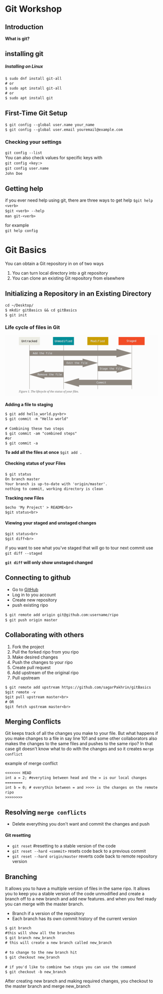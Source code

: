 # Git Workshop

## Introduction
**What is git?**


## installing git
##### Installing on Linux
```shell
$ sudo dnf install git-all
# or
$ sudo apt install git-all
# or
$ sudo apt install git
```

## First-Time Git Setup
```$ git config --list --show-origin
$ git config --global user.name your_name
$ git config --global user.email youremail@example.com
```


### Checking your settings
`git config --list`<br>
You can also check values for specific keys with<br> `git config <key:>`<br>
`git config user.name`<br>
`John Doe`<br>


## Getting help
if you ever need help using git, there are three ways to get help
`$git help <verb>`<br>
`$git <verb> --help`<br>
`man git-<verb>`


for example<br>
`git help config`<br>


# Git Basics
You can obtain a Git repository in on of two ways
1. You can turn local directory into a git repository
2. You can clone an existing Git repository from elsewhere

## Initializing a Repository in an Existing Directory
```shell$ 
cd ~/Desktop/
$ mkdir gitBasics && cd gitBasics
$ git init
```

### Life cycle of files in Git
<img src="./images/workflow.PNG">

**Adding a file to staging**<br>
```shell
$ git add hello_world.py<br>
$ git commit -m "Hello world"

# Combining these two steps
$ git commit -am "combined steps"
#or 
$ git commit -a
```

**To add all the files at once**
`$git add .`


#### Checking status of your Files
```shell
$ git status
On branch master
Your branch is up-to-date with 'origin/master'.
nothing to commit, working directory is clean
```


**Tracking new Files**
```shell
$echo 'My Project' > README<br>
$git status<br>
```

#### Viewing your staged and unstaged changes


```shell
$git status<br>
$git diff<br>
```

if you want to see what you've staged that will go to tour next commit use <br>
```git diff --staged```<br>

**`git diff` will only show unstaged changed**


## Connecting to github
* Go to [GitHub](http://github.com) 
* Log in to you account
* Create new repository
* push existing ripo 

`$ git remote add origin git@github.com:username/ripo`<br>
`$ git push origin master`<br>


## Collaborating with others 
1. Fork the project
2. Pull the forked ripo from you ripo
3. Make desired changes
4. Push the changes to your ripo
5. Create pull request
6. Add upstream of the original ripo
7. Pull upstream

```shell
$ git remote add upstream https://github.com/sagarPakhrin/gitBasics
$git remote -v
$git pull upstream master<br>
# OR
$git fetch upstream master<br>
```


## Merging Conflicts
Git keeps track of all the changes you make to your file. But what happens if you make changes to a
file in say line 101 and some other collaborators also makes the changes to the same files and
pushes to the same ripo? In that case git doesn't know what to do with the changes and so it creates
`merge conflict`

example of merge conflict
```shell
<<<<<<< HEAD 
int a = 2; #everyting between head and the = is our local changes
========
int b = 0; # everythin between = and >>>> is the changes on the remote ripo
>>>>>>>>

```
Resolving `merge conflicts`
---
* Delete everything you don't want and commit the changes and push


#### Git resetting
- `git reset` #resetting to a stable version of the code
- `git reset --hard <commit>` resets code back to a previous commit
- `git reset --hard origin/master` reverts code back to remote repository version


## Branching
It allows you to have a multiple version of files in the same ripo. It allows you to keep you a
stable version of the code unmodified and create a branch off to a new branch and add new features.
and when you feel ready you can merge with the master branch.

* Branch if a version of the repository
* Each branch has its own commit history of the current version

```shell
$ git branch 
#this will show all the branches
$ git branch new_branch
# this will create a new branch called new_branch 

# to change to the new branch hit
$ git checkout new_branch

# if you'd like to combine two steps you can use the command
$ git checkout -b new_branch
```

After creating new branch and making required changes, you checkout to the master branch and merge
new_branch
